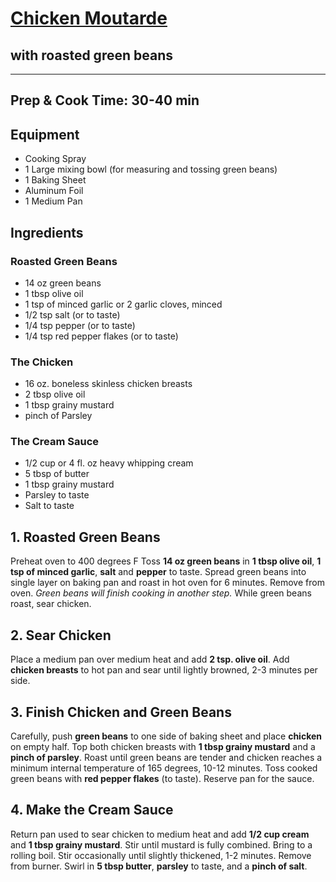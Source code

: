 # [Chicken Moutarde](https://www.homechef.com/meals/chicken-moutarde) 
## with roasted green beans
---------------------------
## Prep & Cook Time: 30-40 min 

## Equipment 
* Cooking Spray 
* 1 Large mixing bowl (for measuring and tossing green beans)
* 1 Baking Sheet 
* Aluminum Foil 
* 1 Medium Pan 

## Ingredients 

### Roasted Green Beans
* 14 oz green beans 
* 1 tbsp olive oil 
* 1 tsp of minced garlic or 2 garlic cloves, minced
* 1/2 tsp salt (or to taste)
* 1/4 tsp pepper (or to taste) 
* 1/4 tsp red pepper flakes (or to taste)

### The Chicken
* 16 oz. boneless skinless chicken breasts 
* 2 tbsp olive oil 
* 1 tbsp grainy mustard 
* pinch of Parsley

### The Cream Sauce
* 1/2 cup or 4 fl. oz heavy whipping cream 
* 5 tbsp of butter 
* 1 tbsp grainy mustard 
* Parsley to taste 
* Salt to taste 

## 1. Roasted Green Beans  
Preheat oven to 400 degrees F
Toss **14 oz green beans** in **1 tbsp olive oil**, **1 tsp of minced garlic**, **salt** and **pepper** to taste. 
Spread green beans into single layer on baking pan and roast in hot oven for 6 minutes. 
Remove from oven. _Green beans will finish cooking in another step._
While green beans roast, sear chicken.

## 2. Sear Chicken  
Place a medium pan over medium heat and add **2 tsp. olive oil**. 
Add **chicken breasts** to hot pan and sear until lightly browned, 2-3 minutes per side. 

## 3. Finish Chicken and Green Beans 
Carefully, push **green beans** to one side of baking sheet and place **chicken** on empty half. 
Top both chicken breasts with **1 tbsp grainy mustard** and a **pinch of parsley**. 
Roast until green beans are tender and chicken reaches a minimum internal temperature of 165 degrees, 10-12 minutes. 
Toss cooked green beans with **red pepper flakes** (to taste). 
Reserve pan for the sauce. 

## 4. Make the Cream Sauce 
Return pan used to sear chicken to medium heat and add **1/2 cup cream** and **1 tbsp grainy mustard**. 
Stir until mustard is fully combined. Bring to a rolling boil. Stir occasionally until slightly thickened, 1-2 minutes. 
Remove from burner. Swirl in **5 tbsp butter**, **parsley** to taste, and a **pinch of salt**.


